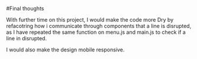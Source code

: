 #Final thoughts

With further time on this project, I would make the code more Dry by refacotring how i communicate through components that a line is disrupted, as I have repeated the same function on menu.js and main.js to check if a line in disrupted.

I would also make the design mobile responsive. 